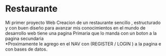 # Restaurante
Mi primer proyecto Web
Creacion de un restaurante sencillo , estructurado y con buen diseño para avanzar mis conocimientos en el mundo de desarrollo web 
tiene una pagina Primaria que lo manda con un boton a la pagina secundaria  
*Proximamente le agrego en el NAV con (REGISTER / LOGIN ) a la pagina e con bases de datos.

